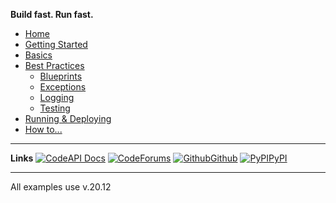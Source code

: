 

**Build fast. Run fast.**


* [Home](/#sanic)
* [Getting Started](/getting-started)
* [Basics](/basics/index.md)
* [Best Practices](index.md)
  * [Blueprints](blueprints.md)
  * [Exceptions](exceptions.md)
  * [Logging](logging.md)
  * [Testing](testing.md)
* [Running & Deploying](/deployment/index.md)
* [How to...](/how-to/index.md)
---

**Links**
[![Code](https://icongr.am/feather/book-open.svg?size=16&color=808080)API Docs](https://)
[![Code](https://icongr.am/entypo/message.svg?size=16&color=ff0f6a)Forums](https://)
[![Github](https://icongr.am/simple/github.svg?size=16&color=808080&colored=false)Github](https://github.com/)
[![PyPI](https://icongr.am/devicon/python-original.svg?size=16&color=currentColor)PyPI](https://)

---

All examples use v.20.12
